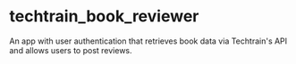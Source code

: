 # techtrain_book_reviewer
An app with user authentication that retrieves book data via Techtrain's API and allows users to post reviews.
